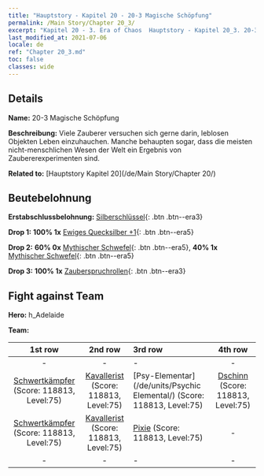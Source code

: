 ```yaml
---
title: "Hauptstory - Kapitel 20 - 20-3 Magische Schöpfung"
permalink: /Main Story/Chapter 20_3/
excerpt: "Kapitel 20 - 3. Era of Chaos  Hauptstory - Kapitel 20_3. 20-3 Magische Schöpfung"
last_modified_at: 2021-07-06
locale: de
ref: "Chapter 20_3.md"
toc: false
classes: wide
---
```


## Details

 **Name:** 20-3 Magische Schöpfung

 **Beschreibung:** Viele Zauberer versuchen sich gerne darin, leblosen Objekten Leben einzuhauchen. Manche behaupten sogar, dass die meisten nicht-menschlichen Wesen der Welt ein Ergebnis von Zaubererexperimenten sind.

 **Related to:** [Hauptstory Kapitel 20](/de/Main Story/Chapter 20/)

## Beutebelohnung

 **Erstabschlussbelohnung:** [Silberschlüssel](/ItemsDE/con_693/){: .btn .btn--era3}

 **Drop 1:** **100% 1x** [Ewiges Quecksilber +1](/ItemsDE/mat_70/){: .btn .btn--era5}

 **Drop 2:** **60% 0x** [Mythischer Schwefel](/ItemsDE/mat_64/){: .btn .btn--era5}, **40% 1x** [Mythischer Schwefel](/ItemsDE/mat_64/){: .btn .btn--era5}

 **Drop 3:** **100% 1x** [Zauberspruchrollen](/ItemsDE/con_694/){: .btn .btn--era3}


## Fight against Team
 **Hero:** h_Adelaide

 **Team:**


  | 1st row | 2nd row | 3rd row | 4th row |
  |:----:|:----:|:----|:----:|
  | - | - | - | - |
  | [Schwertkämpfer](/de/units/Swordsman/) (Score: 118813, Level:75)  | [Kavallerist](/de/units/Cavalier/) (Score: 118813, Level:75)  | [Psy-Elementar](/de/units/Psychic Elemental/) (Score: 118813, Level:75)  | [Dschinn](/de/units/Genie/) (Score: 118813, Level:75)  |
  | [Schwertkämpfer](/de/units/Swordsman/) (Score: 118813, Level:75)  | [Kavallerist](/de/units/Cavalier/) (Score: 118813, Level:75)  | [Pixie](/de/units/Sprite/) (Score: 118813, Level:75)  | - |
  | - | - | - | - |


